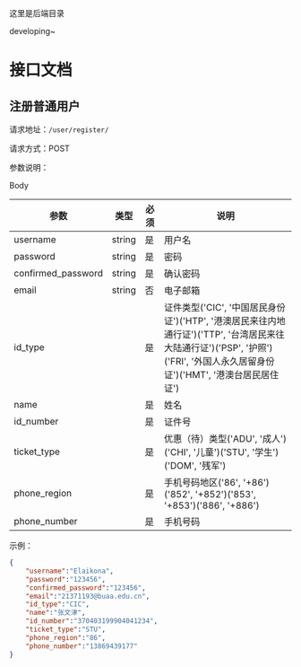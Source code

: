 这里是后端目录

developing~

# 接口文档

## 注册普通用户

请求地址：`/user/register/`

请求方式：POST

参数说明：

Body

| 参数                 | 类型     | 必须  | 说明                                                                                                                      |
| ------------------ | ------ | --- | ----------------------------------------------------------------------------------------------------------------------- |
| username           | string | 是   | 用户名                                                                                                                     |
| password           | string | 是   | 密码                                                                                                                      |
| confirmed_password | string | 是   | 确认密码                                                                                                                    |
| email              | string | 否   | 电子邮箱                                                                                                                    |
| id_type            |        | 是   | 证件类型('CIC', '中国居民身份证')('HTP', '港澳居民来往内地通行证')('TTP', '台湾居民来往大陆通行证')('PSP', '护照')('FRI', '外国人永久居留身份证')('HMT', '港澳台居民居住证') |
| name               |        | 是   | 姓名                                                                                                                      |
| id_number          |        | 是   | 证件号                                                                                                                     |
| ticket_type        |        | 是   | 优惠（待）类型('ADU', '成人')('CHI', '儿童')('STU', '学生')('DOM', '残军')                                                             |
| phone_region       |        | 是   | 手机号码地区('86', '+86')('852', '+852')('853', '+853')('886', '+886')                                                        |
| phone_number       |        | 是   | 手机号码                                                                                                                    |

示例：

```json
{
    "username":"Elaikona",
    "password":"123456",
    "confirmed_password":"123456",
    "email":"21371193@buaa.edu.cn",
    "id_type":"CIC",
    "name":"张文津",
    "id_number":"370403199904041234",
    "ticket_type":"STU",
    "phone_region":"86",
    "phone_number":"13869439177"
}
```
